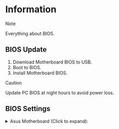 # Information

> [!NOTE]
> Everything about BIOS.

## BIOS Update

1. Download Motherboard BIOS to USB.
1. Boot to BIOS.
1. Install Motherboard BIOS.

> [!CAUTION]
> Update PC BIOS at night hours to avoid power loss.

## BIOS Settings

<details>

<summary>Asus Motherboard (Click to expand):</summary>

1. `Ai Tweaker` > `ASUS MultiCore Enhancement` > `Disabled - Enforce All limits`.
1. `Advanced` > `Platform Misc Configuration` > `PCI Express Native Power Management` > `Enabled` (Wake-On-Lan).
1. `Advanced` > `APM Configuration` > `Restore AC Power Loss` > `Power Off`.
1. `Advanced` > `APM Configuration` > `Power On By PCI-E` > `Enabled` (Wake-On-Lan).
1. `Advanced` > `Onboard Devices Configuration` > `Wi-Fi Controller` > `Disabled`.
1. `Advanced` > `Onboard Devices Configuration` > `Bluetooth Controller` > `Disabled`.
1. `Advanced` > `Onboard Devices Configuration` > `LED lighting When system is in working state` > `Stealth Mode`.
1. `Tool` > `ASUS Armoury Crate` > `Download & Install ARMOURY CRATE app` > `Disabled`.

</details>
